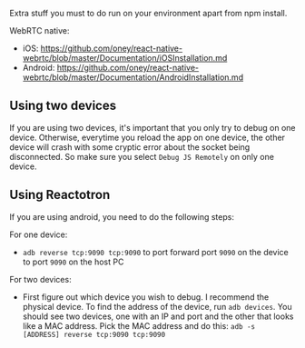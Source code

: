 Extra stuff you must to do run on your environment apart from npm install.

WebRTC native:

- iOS: https://github.com/oney/react-native-webrtc/blob/master/Documentation/iOSInstallation.md
- Android: https://github.com/oney/react-native-webrtc/blob/master/Documentation/AndroidInstallation.md

## Using two devices

If you are using two devices, it's important that you only try to debug on one device. Otherwise,
everytime you reload the app on one device, the other device will crash with some cryptic error about
the socket being disconnected. So make sure you select `Debug JS Remotely` on only one device.

## Using Reactotron

If you are using android, you need to do the following steps:

For one device:

- `adb reverse tcp:9090 tcp:9090` to port forward port `9090` on the device to port `9090` on the host PC

For two devices:

- First figure out which device you wish to debug. I recommend the physical device. To find the address of the device, run
`adb devices`. You should see two devices, one with an IP and port and the other that looks like a MAC address.
Pick the MAC address and do this: `adb -s [ADDRESS] reverse tcp:9090 tcp:9090`

